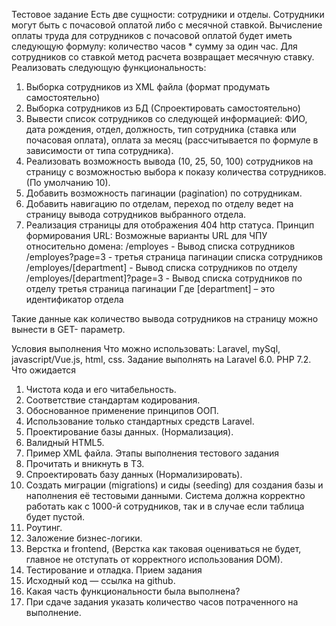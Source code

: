 Тестовое задание
Есть две сущности: сотрудники и отделы. Сотрудники могут быть с почасовой оплатой либо с
месячной ставкой. Вычисление оплаты труда для сотрудников с почасовой оплатой будет
иметь следующую формулу: количество часов * сумму за один час. Для сотрудников со
ставкой метод расчета возвращает месячную ставку. Реализовать следующую
функциональность:
1. Выборка сотрудников из XML файла (формат продумать самостоятельно)
2. Выборка сотрудников из БД (Спроектировать самостоятельно)
3. Вывести список сотрудников со следующей информацией: ФИО, дата рождения, отдел,
должность, тип сотрудника (ставка или почасовая оплата), оплата за месяц (рассчитывается
по формуле в зависимости от типа сотрудника).
4. Реализовать возможность вывода (10, 25, 50, 100) сотрудников на страницу с
возможностью выбора к показу количества сотрудников. (По умолчанию 10).
5. Добавить возможность пагинации (pagination) по сотрудникам.
6. Добавить навигацию по отделам, переход по отделу ведет на страницу вывода сотрудников
выбранного отдела.
7. Реализация страницы для отображения 404 http статуса.
Принцип формирования URL:
Возможные варианты URL для ЧПУ относительно домена:
/employes - Вывод списка сотрудников
/employes?page=3 - третья страница пагинации списка сотрудников
/employes/[department] - Вывод списка сотрудников по отделу
/employes/[department]?page=3 - Вывод списка сотрудников по отделу третья страница
пагинации
Где [department] – это идентификатор отдела

Такие данные как количество вывода сотрудников на страницу можно вынести в GET-
параметр.

Условия выполнения
Что можно использовать: Laravel, mySql, javascript/Vue.js, html, css.
Задание выполнять на Laravel 6.0. PHP 7.2.
Что ожидается
1. Чистота кода и его читабельность.
2. Соответствие стандартам кодирования.
3. Обоснованное применение принципов ООП.
4. Использование только стандартных средств Laravel.
5. Проектирование базы данных. (Нормализация).
6. Валидный HTML5.
7. Пример XML файла.
Этапы выполнения тестового задания
1. Прочитать и вникнуть в ТЗ.
2. Спроектировать базу данных (Нормализировать).
3. Создать миграции (migrations) и сиды (seeding) для создания базы и наполнения её
тестовыми данными. Система должна корректно работать как с 1000-й сотрудников, так и в
случае если таблица будет пустой.
4. Роутинг.
5. Заложение бизнес-логики.
6. Верстка и frontend, (Верстка как таковая оцениваться не будет, главное не отступать от
корректного использования DOM).
7. Тестирование и отладка.
Прием задания
1. Исходный код — ссылка на github.
2. Какая часть функциональности была выполнена?
3. При сдаче задания указать количество часов потраченного на выполнение.
